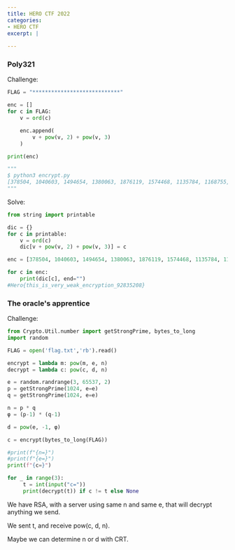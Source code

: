 ```yaml
---
title: HERO CTF 2022
categories:
- HERO CTF
excerpt: |
  
---
```


### Poly321

Challenge:

```python
FLAG = "****************************"

enc = []
for c in FLAG:
    v = ord(c)

    enc.append(
        v + pow(v, 2) + pow(v, 3)
    )

print(enc)

"""
$ python3 encrypt.py
[378504, 1040603, 1494654, 1380063, 1876119, 1574468, 1135784, 1168755, 1534215, 866495, 1168755, 1534215, 866495, 1657074, 1040603, 1494654, 1786323, 866495, 1699439, 1040603, 922179, 1236599, 866495, 1040603, 1343210, 980199, 1494654, 1786323, 1417584, 1574468, 1168755, 1380063, 1343210, 866495, 188499, 127550, 178808, 135303, 151739, 127550, 112944, 178808, 1968875]
"""
```

Solve:

```python
from string import printable

dic = {}
for c in printable:
    v = ord(c)
    dic[v + pow(v, 2) + pow(v, 3)] = c

enc = [378504, 1040603, 1494654, 1380063, 1876119, 1574468, 1135784, 1168755, 1534215, 866495, 1168755, 1534215, 866495, 1657074, 1040603, 1494654, 1786323, 866495, 1699439, 1040603, 922179, 1236599, 866495, 1040603, 1343210, 980199, 1494654, 1786323, 1417584, 1574468, 1168755, 1380063, 1343210, 866495, 188499, 127550, 178808, 135303, 151739, 127550, 112944, 178808, 1968875]

for c in enc:
    print(dic[c], end="")
#Hero{this_is_very_weak_encryption_92835208}
```

### The oracle's apprentice

Challenge:

```python
from Crypto.Util.number import getStrongPrime, bytes_to_long
import random

FLAG = open('flag.txt','rb').read()

encrypt = lambda m: pow(m, e, n)
decrypt = lambda c: pow(c, d, n)

e = random.randrange(3, 65537, 2)
p = getStrongPrime(1024, e=e)
q = getStrongPrime(1024, e=e)

n = p * q
φ = (p-1) * (q-1)

d = pow(e, -1, φ)

c = encrypt(bytes_to_long(FLAG))

#print(f"{n=}")
#print(f"{e=}")
print(f"{c=}")

for _ in range(3):
     t = int(input("c="))
     print(decrypt(t)) if c != t else None
```

We have RSA, with a server using same n and same e, that will decrypt anything we send. 

We sent t, and receive pow(c, d, n).

Maybe we can determine n or d with CRT.


